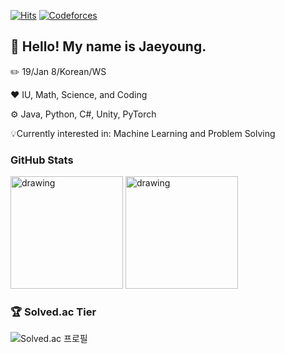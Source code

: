 [![Hits](https://hits.seeyoufarm.com/api/count/incr/badge.svg?url=https%3A%2F%2Fgithub.com%2FLimePencil&count_bg=%23ED7C76&title_bg=%23252333&icon=github.svg&icon_color=%23E7E7E7&title=Visitors&edge_flat=false)](https://hits.seeyoufarm.com)
[![Codeforces](http://onlogn.ca/badges/codeforces/LimePencil)](https://codeforces.com/profile/LimePencil)

## 🤚 Hello! My name is Jaeyoung.

✏️ 19/Jan 8/Korean/WS

❤️ IU, Math, Science, and Coding

⚙️ Java, Python, C#, Unity, PyTorch

💡Currently interested in: Machine Learning and Problem Solving


### GitHub Stats

<img src="https://github-readme-stats.vercel.app/api?username=LimePencil&count_private=true&show_icons=true&theme=aura_dark" alt="drawing" height ="180"/>  <img src="https://github-readme-stats.vercel.app/api/top-langs/?username=LimePencil&theme=aura_dark&layout=compact" alt="drawing" height ="180"/>


### 🏆 Solved.ac Tier

![Solved.ac 프로필](https://github-readme-solvedac.hyp3rflow.vercel.app/api/?handle=LimePencil)
